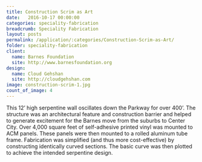```yaml
---
title: Construction Scrim as Art
date:   2016-10-17 00:00:00
categories: speciality-fabrication
breadcrumb: Speciality Fabrication
layout: posts
permalink: /application/:categories/Construction-Scrim-as-Art/
folder: speciality-fabrication
client:
  name: Barnes Foundation
  site: http://www.barnesfoundation.org
design: 
  name: Cloud Gehshan
  site: http://cloudgehshan.com
image: construction-scrim-1.jpg
count_of_image: 4
---
```

<div class="col-xs-12 col-sm-12 col-md-12 col-lg-12">
  <div class="fotorama application-item__slider" data-nav="thumbs" data-thumbheight="109" border-width="3" data-maxheight="500">
    <a {{ href | img : "fotorama/construction-scrim-1.jpg" }}></a>
    <a {{ href | img : "fotorama/construction-scrim-2.jpg" }}></a>
    <a {{ href | img : "fotorama/construction-scrim-3.jpg" }}></a>
    <a {{ href | img : "fotorama/construction-scrim-4.jpg" }}></a>
  </div>
  <div class="visible-xs application-item__icon-slider">
      <i class="icon-swipe"></i>
    </div>
<p class="application-item__content application-item__content--bottom">
    This 12’ high serpentine wall oscillates down the Parkway for over 400’.  The structure was an architectural feature and construction barrier and helped to generate excitement for the Barnes move from the suburbs to Center City. Over 4,000 square feet of self-adhesive printed vinyl was mounted to ACM panels.  These panels were then mounted to a rolled aluminum tube frame.  Fabrication was simplified (and thus more cost-effective) by constructing identically curved sections. The basic curve was then plotted to achieve the intended serpentine design.
  </p>
</div>
